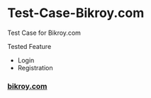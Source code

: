# Test-Case-Bikroy.com
Test Case for Bikroy.com

Tested Feature
- Login
- Registration

<h3> <a href="https://bikroy.com/"> bikroy.com </a> </h3>
